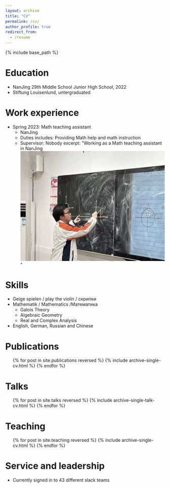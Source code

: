 ```yaml
---
layout: archive
title: "CV"
permalink: /cv/
author_profile: true
redirect_from:
  - /resume
---
```


{% include base_path %}

Education
======
* NanJing 29th Middle School Junior High School, 2022
* Stiftung Louisenlund, untergraduated

Work experience
======
* Spring 2023: Math teaching assistant
  * NanJing
  * Duties includes: Providing Math help and math instruction
  * Supervisor: Nobody
excerpt: "Working as a Math teaching assistant in NanJing<br/><img src='/images/Math teaching assitantpng.png'>"
  
Skills
======
* Geige spielen / play the violin / скрипки
* Mathematik / Mathematics /Mатематика
  * Galois Theory
  * Algebraic Geometry
  * Real and Complex Analysis
* English, German, Russian and Chinese

Publications
======
  <ul>{% for post in site.publications reversed %}
    {% include archive-single-cv.html %}
  {% endfor %}</ul>
  
Talks
======
  <ul>{% for post in site.talks reversed %}
    {% include archive-single-talk-cv.html  %}
  {% endfor %}</ul>
  
Teaching
======
  <ul>{% for post in site.teaching reversed %}
    {% include archive-single-cv.html %}
  {% endfor %}</ul>
  
Service and leadership
======
* Currently signed in to 43 different slack teams
